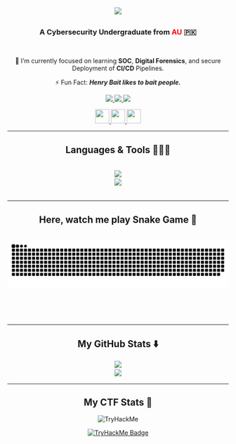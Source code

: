 <h1 align="center">
    <img src="https://readme-typing-svg.herokuapp.com/?font=Righteous&size=35&center=true&vCenter=true&width=500&height=70&duration=1200&pause=1500&color=189b63&center=true&vCenter=true&random=false&lines=Hi+There!!;+Abdullah+Here!!+%F0%9F%91%8B%F0%9F%8F%BD;" />
</h1>

<h3 align="center">
  A Cybersecurity Undergraduate from <a href="https://au.edu.pk" style="text-decoration: none; color: red; font-weight: bold;">AU</a> 🇵🇰
</h3>

<br/>

<div align="center">
 
 🏫 I’m currently focused on learning **SOC**, **Digital Forensics**, and secure Deployment of **CI/CD** Pipelines.

⚡ Fun Fact: _**Henry Bait likes to bait people.**_

 </div>
 
<div align="center"> 

  <a href="https://github.com/Abdullah-hassan2" target="_blank">
     <img src="https://img.shields.io/badge/GitHub-189b63?style=for-the-badge&logo=github&logoColor=white" target="_blank" />
  </a>
  <a href="https://www.linkedin.com/in/abdullah-hassan-9868502b2/" target="_blank">
     <img src="https://img.shields.io/badge/LinkedIn-0077B5?style=for-the-badge&logo=linkedin&logoColor=white" />
  </a>
  <a href="https://www.instagram.com/henry_bait_/" target="_blank">
     <img src="https://img.shields.io/badge/Instagram-E4405F?style=for-the-badge&logo=instagram&logoColor=white" />
  </a>
</div>

 <p align="center"> <a href="https://www.github.com/Abdullah-hassan2" target="_blank" rel="noreferrer"> <picture> <source media="(prefers-color-scheme: dark)" srcset="https://raw.githubusercontent.com/danielcranney/readme-generator/main/public/icons/socials/github-dark.svg" /> <source media="(prefers-color-scheme: light)" srcset="https://raw.githubusercontent.com/danielcranney/readme-generator/main/public/icons/socials/github.svg" /> <img src="https://raw.githubusercontent.com/danielcranney/readme-generator/main/public/icons/socials/github.svg" width="32" height="32" /> </picture> </a> <a href="http://www.instagram.com/henry_bait_/" target="_blank" rel="noreferrer"> <picture> <source media="(prefers-color-scheme: none)" srcset="undefined" /> <source media="(prefers-color-scheme: light)" srcset="https://raw.githubusercontent.com/danielcranney/readme-generator/main/public/icons/socials/instagram.svg" /> <img src="https://raw.githubusercontent.com/danielcranney/readme-generator/main/public/icons/socials/instagram.svg" width="32" height="32" /> </picture> </a> <a href="https://www.linkedin.com/in/abdullah-hassan-9868502b2/" target="_blank" rel="noreferrer"> <picture> <source media="(prefers-color-scheme: dark)" srcset="https://raw.githubusercontent.com/danielcranney/readme-generator/main/public/icons/socials/linkedin-dark.svg" /> <source media="(prefers-color-scheme: light)" srcset="https://raw.githubusercontent.com/danielcranney/readme-generator/main/public/icons/socials/linkedin.svg" /> <img src="https://raw.githubusercontent.com/danielcranney/readme-generator/main/public/icons/socials/linkedin.svg" width="32" height="32" /> </picture> </a>
</p>

 <hr/>
 
<h2 align="center">Languages & Tools 👨🏻‍🔬</h2>
<br/>
<div align="center">
    <img src="https://skillicons.dev/icons?i=git,github,cpp,bash,python,javascript,html,css" />
    </br>
    <img src="https://skillicons.dev/icons?i=linux,vscode,docker,c" />
</div>

<br/>
<hr/>

<div align="center">
  <h2> Here, watch me play Snake Game 🐍</h2>
  <br>
  <img alt="snake eating my contributions" src="https://raw.githubusercontent.com/salesp07/salesp07/output/github-contribution-grid-snake.svg" />
  
  <br/><br/><br/>
</div>

<hr/>

<h2 align="center">My GitHub Stats ⬇️</h2>

<!-- GitHub Stats  & Top Lang -->
<p align = "center">
  <img src = "https://github-readme-stats.vercel.app/api?username=Abdullah-hassan2&show_icons=true&theme=highcontrast&title_color=38e099&icon_color=f2ff00">
  <br>
  <img src = "https://github-readme-stats.vercel.app/api/top-langs/?username=Abdullah-hassan2&theme=highcontrast&title_color=38e099">
</p>

<hr/>

<h2 align="center">My CTF Stats 🚩</h2>

<p align = "center">
  <img src="assets/tryhackme.png" alt="TryHackMe">
</p>

<div align="center">
  <a href="https://tryhackme.com/p/henrybait">
    <img src="https://tryhackme-badges.s3.amazonaws.com/henrybait.png" alt="TryHackMe Badge">
  </a>
</div>
